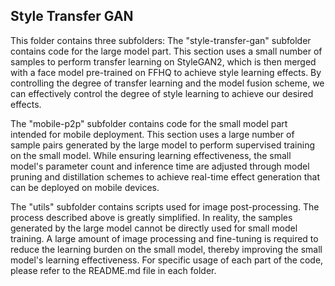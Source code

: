 ## Style Transfer GAN

This folder contains three subfolders:
The "style-transfer-gan" subfolder contains code for the large model part. This section uses a small number of samples to perform transfer learning on StyleGAN2, which is then merged with a face model pre-trained on FFHQ to achieve style learning effects. By controlling the degree of transfer learning and the model fusion scheme, we can effectively control the degree of style learning to achieve our desired effects.

The "mobile-p2p" subfolder contains code for the small model part intended for mobile deployment. This section uses a large number of sample pairs generated by the large model to perform supervised training on the small model. While ensuring learning effectiveness, the small model's parameter count and inference time are adjusted through model pruning and distillation schemes to achieve real-time effect generation that can be deployed on mobile devices.

The "utils" subfolder contains scripts used for image post-processing. The process described above is greatly simplified. In reality, the samples generated by the large model cannot be directly used for small model training. A large amount of image processing and fine-tuning is required to reduce the learning burden on the small model, thereby improving the small model's learning effectiveness.
For specific usage of each part of the code, please refer to the README.md file in each folder.